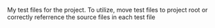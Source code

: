 My test files for the project. To utilize, move test files to project root or correctly referrence the source files in each test file

